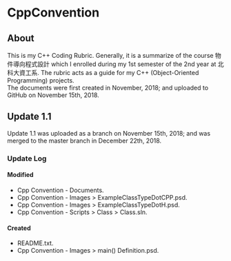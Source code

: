 # CppConvention
## About
This is my C++ Coding Rubric. Generally, it is a summarize of the course 物件導向程式設計 which I enrolled during my 1st semester of the 2nd year at 北科大資工系. The rubric acts as a guide for my C++ (Object-Oriented Programming) projects.\
The documents were first created in November, 2018; and uploaded to GitHub on November 15th, 2018.
## Update 1.1
Update 1.1 was uploaded as a branch on November 15th, 2018; and was merged to the master branch in December 22th, 2018.
### Update Log
#### Modified
* Cpp Convention - Documents.
* Cpp Convention - Images > ExampleClassTypeDotCPP.psd.
* Cpp Convention - Images > ExampleClassTypeDotH.psd.
* Cpp Convention - Scripts > Class > Class.sln.
#### Created
* README.txt.
* Cpp Convention - Images > main() Definition.psd.
